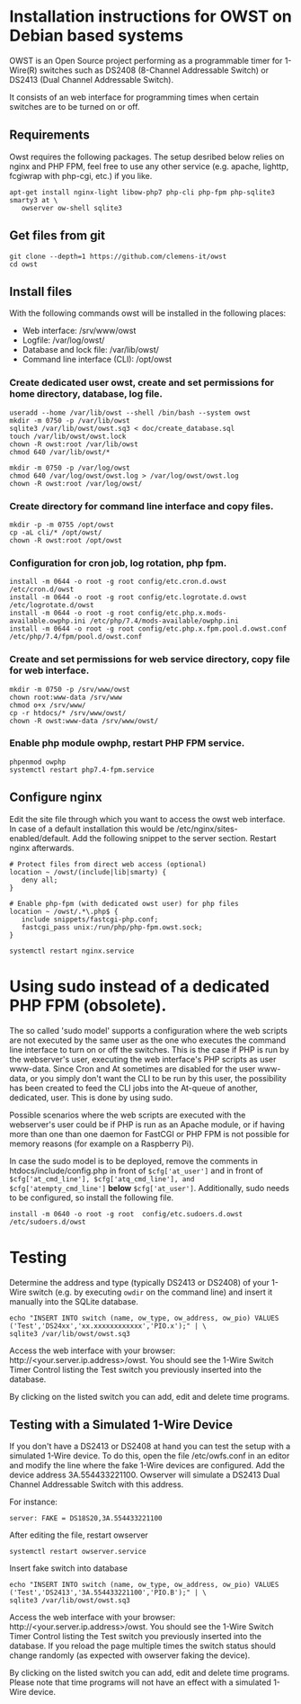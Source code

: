 # Installation instructions for OWST on Debian based systems

OWST is an Open Source project performing as a programmable timer for 1-Wire(R) switches such as DS2408 (8-Channel Addressable Switch) or DS2413 (Dual Channel Addressable Switch).

It consists of an web interface for programming times when certain switches are to be turned on or off.


## Requirements

Owst requires the following packages. The setup desribed below relies on nginx
and PHP FPM, feel free to use any other service (e.g. apache, lighttp, fcgiwrap
with php-cgi, etc.) if you like.

    apt-get install nginx-light libow-php7 php-cli php-fpm php-sqlite3 smarty3 at \
       owserver ow-shell sqlite3


## Get files from git

    git clone --depth=1 https://github.com/clemens-it/owst
    cd owst


## Install files

With the following commands owst will be installed in the following places:
* Web interface: /srv/www/owst
* Logfile: /var/log/owst/
* Database and lock file: /var/lib/owst/
* Command line interface (CLI): /opt/owst


### Create dedicated user owst, create and set permissions for home directory, database, log file.

    useradd --home /var/lib/owst --shell /bin/bash --system owst
    mkdir -m 0750 -p /var/lib/owst
    sqlite3 /var/lib/owst/owst.sq3 < doc/create_database.sql
    touch /var/lib/owst/owst.lock
    chown -R owst:root /var/lib/owst
    chmod 640 /var/lib/owst/*

    mkdir -m 0750 -p /var/log/owst
    chmod 640 /var/log/owst/owst.log > /var/log/owst/owst.log
    chown -R owst:root /var/log/owst/


### Create directory for command line interface and copy files.

    mkdir -p -m 0755 /opt/owst
    cp -aL cli/* /opt/owst/
    chown -R owst:root /opt/owst


### Configuration for cron job, log rotation, php fpm.

    install -m 0644 -o root -g root config/etc.cron.d.owst /etc/cron.d/owst
    install -m 0644 -o root -g root config/etc.logrotate.d.owst /etc/logrotate.d/owst
    install -m 0644 -o root -g root config/etc.php.x.mods-available.owphp.ini /etc/php/7.4/mods-available/owphp.ini
    install -m 0644 -o root -g root config/etc.php.x.fpm.pool.d.owst.conf /etc/php/7.4/fpm/pool.d/owst.conf


### Create and set permissions for web service directory, copy file for web interface.

    mkdir -m 0750 -p /srv/www/owst
    chown root:www-data /srv/www
    chmod o+x /srv/www/
    cp -r htdocs/* /srv/www/owst/
    chown -R owst:www-data /srv/www/owst/


### Enable php module owphp, restart PHP FPM service.

    phpenmod owphp
    systemctl restart php7.4-fpm.service


## Configure nginx

Edit the site file through which you want to access the owst web interface. In
case of a default installation this would be /etc/nginx/sites-enabled/default.
Add the following snippet to the server section. Restart nginx afterwards.

```
# Protect files from direct web access (optional)
location ~ /owst/(include|lib|smarty) {
   deny all;
}

# Enable php-fpm (with dedicated owst user) for php files
location ~ /owst/.*\.php$ {
   include snippets/fastcgi-php.conf;
   fastcgi_pass unix:/run/php/php-fpm.owst.sock;
}
```

```
systemctl restart nginx.service
```


# Using sudo instead of a dedicated PHP FPM (obsolete).

The so called 'sudo model' supports a configuration where the web scripts are
not executed by the same user as the one who executes the command line
interface to turn on or off the switches. This is the case if PHP is run by the
webserver's user, executing the web interface's PHP scripts as user www-data.
Since Cron and At sometimes are disabled for the user www-data, or you simply
don't want the CLI to be run by this user, the possibility has been created to
feed the CLI jobs into the At-queue of another, dedicated, user. This is done
by using sudo.

Possible scenarios where the web scripts are executed with the webserver's user
could be if PHP is run as an Apache module, or if having more than one than one
daemon for FastCGI or PHP FPM is not possible for memory reasons (for example
on a Raspberry Pi). 

In case the sudo model is to be deployed, remove the comments in
htdocs/include/config.php in front of `$cfg['at_user']` and in front of
`$cfg['at_cmd_line'], $cfg['atq_cmd_line'], and $cfg['atempty_cmd_line']` **below**
`$cfg['at_user']`. Additionally, sudo needs to be configured, so install the
following file.

    install -m 0640 -o root -g root  config/etc.sudoers.d.owst /etc/sudoers.d/owst


# Testing

Determine the address and type (typically DS2413 or DS2408) of your 1-Wire
switch (e.g. by executing `owdir` on the command line) and insert it manually
into the SQLite database.

    echo "INSERT INTO switch (name, ow_type, ow_address, ow_pio) VALUES ('Test','DS24xx','xx.xxxxxxxxxxxx','PIO.x');" | \
    sqlite3 /var/lib/owst/owst.sq3

Access the web interface with your browser:
http://<your.server.ip.address>/owst. You should see the 1-Wire Switch Timer
Control listing the Test switch you previously inserted into the database.

By clicking on the listed switch you can add, edit and delete time programs.


## Testing with a Simulated 1-Wire Device

If you don't have a DS2413 or DS2408 at hand you can test the setup with a
simulated 1-Wire device. To do this, open the file /etc/owfs.conf in an editor
and modify the line where the fake 1-Wire devices are configured. Add the
device address 3A.554433221100. Owserver will simulate a DS2413 Dual Channel
Addressable Switch with this address.

For instance:

    server: FAKE = DS18S20,3A.554433221100


After editing the file, restart owserver

    systemctl restart owserver.service


Insert fake switch into database

    echo "INSERT INTO switch (name, ow_type, ow_address, ow_pio) VALUES ('Test','DS2413','3A.554433221100','PIO.B');" | \
    sqlite3 /var/lib/owst/owst.sq3


Access the web interface with your browser:
http://<your.server.ip.address>/owst. You should see the 1-Wire Switch Timer
Control listing the Test switch you previously inserted into the database. If
you reload the page multiple times the switch status should change randomly (as
expected with owserver faking the device).

By clicking on the listed switch you can add, edit and delete time programs.
Please note that time programs will not have an effect with a simulated 1-Wire
device.
